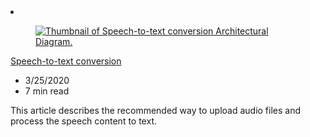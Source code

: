 <!-- This file is automatically generated by build/architectures/build_index.py. Any updates will be lost. -->

<!-- markdownlint-disable MD033 -->

<li class="grid-item item-column" data-categories="AI + Machine Learning ">
<article class="card">
    <div class="card-header has-margin-bottom-none" aria-hidden="true">
        <figure class="image diagram has-height-175 has-overflow-hidden level">
            <a href="/azure/architecture/reference-architectures/ai/speech-to-text-transcription-pipeline"><img src="/azure/architecture/browse/thumbs/speech-to-text-transcription-pipeline.png" class="diagram" alt="Thumbnail of Speech-to-text conversion Architectural Diagram." data-linktype="relative-path"></a>
        </figure>
    </div>
    <div class="card-content">
        <a class="card-content-title has-margin-top-none" href="/azure/architecture/reference-architectures/ai/speech-to-text-transcription-pipeline">
            <p>Speech-to-text conversion</p>
        </a>
        <ul class="card-content-metadata">
            <li>3/25/2020</li>
            <li>7 min read</li>
        </ul>
        <p class="card-content-description">This article describes the recommended way to upload audio files and process the speech content to text.</p>
        <div class="bottom-to-top-fade is-hidden-mobile"></div>
    </div>
</article>
</li>
